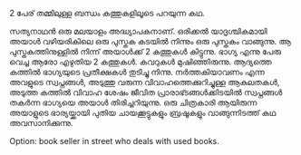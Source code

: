 2 പേര് തമ്മിലുള്ള ബന്ധം കത്തുകളിലൂടെ പറയുന്ന കഥ. 

സത്യനാഥന്‍ ഒരു മലയാളം അദ്ധ്യാപകനാണ്. ഒരിക്കല്‍ യാദൃശ്ചികമായി അയാള്‍ വഴിയരികിലെ ഒരു പുസ്തക കടയില്‍ നിന്നും ഒരു പുസ്തകം വാങ്ങുന്നു. ആ പുസ്തകത്തിനുള്ളില്‍ നിന്ന് അയാള്‍ക്ക് 2 കത്തുകള്‍ കിട്ടുന്നു. ഭാഗ്യ എന്നു പേരു വെച്ച ആരോ എഴുതിയ 2 കത്തുകള്‍. കവറുകള്‍ മുഷിഞ്ഞിരുന്നു. ആദ്യത്തെ കത്തില്‍ ഭാഗ്യയുടെ പ്രതീക്ഷകള്‍ തുടിച്ചു നിന്നു. നര്‍ത്തകിയാവണം എന്ന അവളുടെ സ്വപ്നങ്ങള്‍, അടുത്തു വരുന്ന വിവാഹത്തെക്കുറിച്ചുള്ള ആകുലതകള്‍, അടുത്ത കത്തില്‍ വിവാഹ ശേഷം ജീവിത പ്രാരാഭ്ടങ്ങള്‍ക്കിടയില്‍ സ്വപ്നങ്ങള്‍ തകര്‍ന്ന ഭാഗ്യയെ അയാള്‍ തിരിച്ചറിയുന്നു. ഒരു ചിത്രകാരി ആയിരുന്ന അയാളുടെ ഭാര്യയ്ക്കായി പുതിയ ചായക്കൂട്ടുകളും ബ്രഷൂകളും വാങ്ങുന്നിടത്ത് കഥ അവസാനിക്കുന്നു. 

Option: book seller in street who deals with used books. 